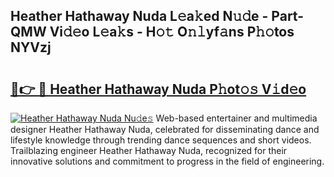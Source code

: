 ## Heather Hathaway Nuda L𝚎a𝚔ed N𝚞𝚍e - Part-QMW Vi𝚍𝚎o L𝚎a𝚔s - H𝚘𝚝 O𝚗𝚕yf𝚊ns P𝚑𝚘tos NYVzj

# <h2><a href="http://kfe38ry.oniu.top/?m=Heather+Hathaway+Nuda">🔗👉 🔴 Heather Hathaway Nuda P𝚑ot𝚘𝚜 V𝚒d𝚎o</a></h2>

[![Heather Hathaway Nuda Nu𝚍e𝚜](https://i.imgur.com/0qMVB7G.gif)](http://kfe38ry.oniu.top/?m=Heather+Hathaway+Nuda)
Web-based entertainer and multimedia designer Heather Hathaway Nuda, celebrated for disseminating dance and lifestyle knowledge through trending dance sequences and short videos. Trailblazing engineer Heather Hathaway Nuda, recognized for their innovative solutions and commitment to progress in the field of engineering.  
